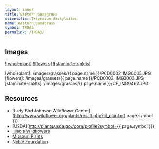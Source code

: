 ```yaml
---
layout: inner
title: Eastern Gamagrass
scientific: Tripsacum dactyloides
name: eastern_gamagrass
symbol: TRDA3
permalink: /TRDA3/
---
```


## Images

[![wholeplant]][lbj_TRDA3_whole_plant]
[![flowers]][lbj_TRDA3_flowers]
[![staminate-spklts]][lbj_TRDA3_staminate_spikelets]

[wholeplant]: /images/grasses/{{ page.name }}/PCD0002_IMG0005.JPG
[flowers]: /images/grasses/{{ page.name }}/PCD0002_IMG0003.JPG
[staminate-spklts]: /images/grasses/{{ page.name }}/CF_IMG0462.JPG

[lbj_TRDA3_whole_plant]: http://www.wildflower.org/gallery/result.php?id_image=105 "Beth Anderson, Lady Bird Johnson Wildflower Center"
[lbj_TRDA3_flowers]: http://www.wildflower.org/gallery/result.php?id_image=103 "Paul Cox, Lady Bird Johnson Wildflower Center"
[lbj_TRDA3_staminate_spikelets]: http://www.wildflower.org/gallery/result.php?id_image=36845 "Carolyn Fannon, Lady Bird Johnson Wildflower Center"

## Resources

* [Lady Bird Johnson Wildflower Center](http://www.wildflower.org/plants/result.php?id_plant={{ page.symbol }})
* [USDA](http://plants.usda.gov/core/profile?symbol={{ page.symbol }})
* [Illinois Wildflowers](http://www.illinoiswildflowers.info/grasses/plants/gama_grass.htm)
* [Missouri Plants](http://www.missouriplants.com/Grasses/Tripsacum_dactyloides_page.html)
* [Noble Foundation](http://www.noble.org/apps/plantimagegallery/Plant.aspx?PlantID=9&IndexType=ScientificName&PlantMainName=Tripsacum%20dactyloides&PlantTypeID=2)
